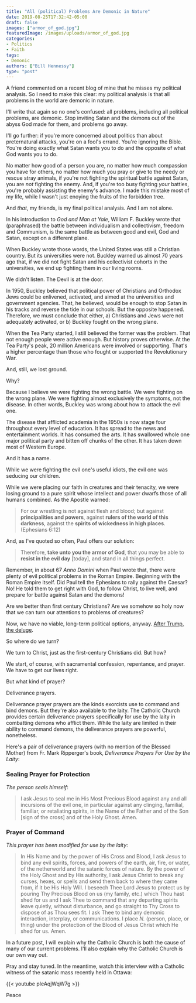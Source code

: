 ```yaml
---
title: "All (political) Problems Are Demonic in Nature"
date: 2019-08-25T17:32:42-05:00
draft: false
images: ["armor_of_god.jpg"]
featuredImage: /images/uploads/armor_of_god.jpg
categories:
- Politics
- Faith
tags:
- Demonic
authors: ["Bill Hennessy"]
type: "post"
---
```


A friend commented on a recent blog of mine that he misses my political analysis. So I need to make this clear: my political analysis is that all problems in the world are demonic in nature.

I'll write that again so no one's confused: all problems, including all political problems, are demonic. Stop inviting Satan and the demons out of the abyss God made for them, and problems go away. 

I'll go further: if you're more concerned about politics than about preternatural attacks, you're on a fool's errand. You're ignoring the Bible. You're doing exactly what Satan wants you to do and the opposite of what God wants you to do. 

No matter how good of a person you are, no matter how much compassion you have for others, no matter how much you pray or give to the needy or rescue stray animals, if you're not fighting the spiritual battle against Satan, you are *not* fighting the enemy. And, if you're too busy fighting *your* battles, you're probably assisting the enemy's advance. I made this mistake most of my life, while I wasn't just enoying the fruits of the forbidden tree. 

And *that*, my friends, is my final political analysis. And I am not alone. 

In his introduction to *God and Man at Yale*, William F. Buckley wrote that (paraphrased) the battle between individualism and collectivism, freedom and Communism, is the same battle as between good and evil, God and Satan, except on a different plane.

When Buckley wrote those words, the United States was still a Christian country. But its universities were not. Buckley warned us almost 70 years ago that, if we did not fight Satan and his collectivist cohorts in the universities, we end up fighting them in our living rooms. 

We didn't listen. The Devil is at the door. 

In 1950, Buckley believed that political power of Christians and Orthodox Jews could be enlivened, activated, and aimed at the universities and government agencies. That, he believed, would be enough to stop Satan in his tracks and reverse the tide in our schools. But the opposite happened. Therefore, we must conclude that either, a) Christians and Jews were not adequately activated, or b) Buckley fought on the wrong plane. 

When the Tea Party started, I still believed the former was the problem. That not enough people were active enough. But history proves otherwise. At the Tea Party's peak, 20 million Americans were involved or supporting. That's a higher percentage than those who fought or supported the Revolutionary War. 

And, still, we lost ground. 

Why?

Because I believe we were fighting the wrong battle. We were fighting on the wrong plane. We were fighting almost exclusively the symptoms, not the disease. In other words, Buckley was wrong about how to attack the evil one. 

The disease that afflicted academia in the 1950s is now stage four throughout every level of education. It has spread to the news and entertainment worlds. It has consumed the arts. It has swallowed whole one major political party and bitten off chunks of the other. It has taken down most of Western Europe. 

And it has a name. 

While we were fighting the evil one's useful idiots, the evil one was seducing our children. 

While we were placing our faith in creatures and their tenacity, we were losing ground to a pure spirit whose intellect and power dwarfs those of all humans combined. As the Apostle warned:

> For our wrestling is not against flesh and blood; but against **principalities and powers**, against **rulers of the world of this darkness**, against the **spirits of wickedness in high places**. (Ephesians 6:12)

And, as I've quoted so often, Paul offers our solution:

> Therefore, **take unto you the armor of God**, that you may be able to **resist in the evil day** [today], and stand in all things perfect.

Remember, in about 67 *Anno Domini* when Paul wrote that, there were plenty of evil political problems in the Roman Empire. Beginning with the Roman Empire itself. Did Paul tell the Ephesians to rally against the Caesar? No! He told them to get right with God, to follow Christ, to live well, and prepare for battle against Satan and the demons!  

Are we better than first century Christians? Are we somehow so holy now that we can turn our attentions to problems of creatures? 

Now, we have no viable, long-term political options, anyway. [After Trump, the deluge](https://www.hennessysview.com/posts/2019/last-post-from-hennessys-view/). 

So where do we turn?

We turn to Christ, just as the first-century Christians did. But how? 

We start, of course, with sacramental confession, repentance, and prayer. We have to get our lives right. 

But what kind of prayer? 

Deliverance prayers. 

Deliverance prayer prayers are the kinds exorcists use to command and bind demons. But they're also available to the laity. The Catholic Church provides certain deliverance prayers specifically for use by the laity in combatting demons who afflict them. While the laity are limited in their ability to command demons, the deliverance prayers are powerful, nonetheless. 

Here's a pair of deliverance prayers (with no mention of the Blessed Mother) from Fr. Mark Ripperger's book, *Deliverance Prayers For Use by the Laity*:

### Sealing Prayer for Protection
*The person seals himself*:
> I ask Jesus to seal me in His Most Precious Blood against any and all incursions of the evil one, in particular against any clinging, familial, familiar, or retaliating spirits, in the Name of the Father and of the Son [sign of the cross] and of the Holy Ghost. Amen.

### Prayer of Command

*This prayer has been modified for use by the laity*:

> In His Name and by the power of His Cross and Blood, I ask Jesus to bind any evil spirits, forces, and powers of the earth, air, fire, or water, of the netherworld and the satanic forces of nature. By the power of the Holy Ghost and by His authority, I ask Jesus Christ to break any curses, hexes, or spells and send them back to where they came from, if it be His Holy Will. I beseech Thee Lord Jesus to protect us by pouring Thy Precious Blood on us (my family, etc.) which Thou hast shed for us and I ask Thee to command that any departing spirits leave quietly, without disturbance, and go straight to Thy Cross to dispose of as Thou sees fit. I ask Thee to bind any demonic interaction, interplay, or communications. I place *N.* (person, place, or thing) under the protection of the Blood of Jesus Christ which He shed for us. Amen.

In a future post, I will explain why the Catholic Church is both the cause of many of our current problems. I'll also explain why the Catholic Church is our own way out.

Pray and stay tuned. In the meantime, watch this interview with a Catholic witness of the satanic mass recently held in Ottawa:

{{< youtube pIeAqjWqW7g >}}

Peace

